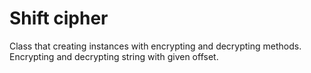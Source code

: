 # Shift cipher

Class that creating instances with encrypting and decrypting methods.
Encrypting and decrypting string with given offset.
